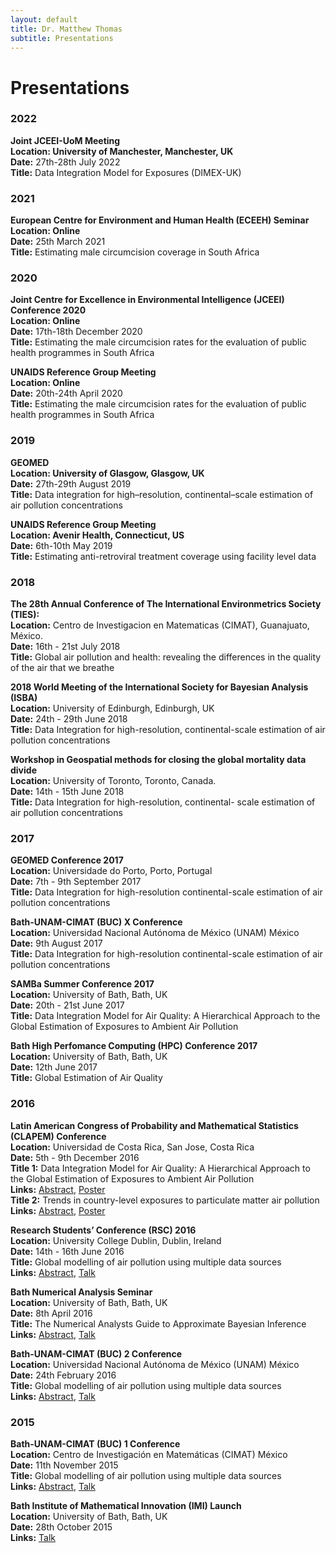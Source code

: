 ```yaml
---
layout: default
title: Dr. Matthew Thomas
subtitle: Presentations
---
```


# Presentations 

### 2022

**Joint JCEEI-UoM Meeting** <br>
**Location: University of Manchester, Manchester, UK** <br>
**Date:** 27th-28th July 2022<br>
**Title:** Data Integration Model for Exposures (DIMEX-UK)

### 2021

**European Centre for Environment and Human Health (ECEEH) Seminar** <br>
**Location: Online** <br>
**Date:** 25th March 2021<br>
**Title:** Estimating male circumcision coverage in South Africa

### 2020

**Joint Centre for Excellence in Environmental Intelligence (JCEEI) Conference 2020** <br>
**Location: Online** <br>
**Date:** 17th-18th December 2020<br>
**Title:** Estimating the male circumcision rates for the evaluation of public health programmes in South Africa

**UNAIDS Reference Group Meeting** <br>
**Location: Online** <br>
**Date:** 20th-24th April 2020 <br>
**Title:** Estimating the male circumcision rates for the evaluation of public health programmes in South Africa

### 2019

**GEOMED** <br>
**Location: University of Glasgow, Glasgow, UK** <br>
**Date:** 27th-29th August 2019 <br>
**Title:** Data integration for high–resolution, continental–scale estimation of air pollution concentrations

**UNAIDS Reference Group Meeting** <br>
**Location: Avenir Health, Connecticut, US** <br>
**Date:** 6th-10th May 2019 <br>
**Title:** Estimating anti-retroviral treatment coverage using facility level data

### 2018

**The 28th Annual Conference of The International Environmetrics Society (TIES):** <br>
**Location:** Centro de Investigacion en Matematicas (CIMAT), Guanajuato, México.<br>
**Date:** 16th - 21st July 2018 <br>
**Title:** Global air pollution and health: revealing the differences in the quality of the air that we breathe 

**2018 World Meeting of the International Society for Bayesian Analysis (ISBA)**<br>
**Location:** University of Edinburgh, Edinburgh, UK<br>
**Date:** 24th - 29th June 2018<br>
**Title:** Data Integration for high-resolution, continental-scale estimation of air pollution concentrations<br>

**Workshop in Geospatial methods for closing the global mortality data divide** <br>
**Location:** University of Toronto, Toronto, Canada.<br>
**Date:** 14th - 15th June 2018<br>
**Title:** Data Integration for high-resolution, continental- scale estimation of air pollution concentrations

### 2017

**GEOMED Conference 2017** <br>
**Location:** Universidade do Porto, Porto, Portugal <br>
**Date:** 7th - 9th September 2017 <br>
**Title:** Data Integration for high-resolution continental-scale estimation of air pollution concentrations

**Bath-UNAM-CIMAT (BUC) X Conference** <br>
**Location:**  Universidad Nacional Autónoma de México (UNAM) México <br>
**Date:** 9th August 2017 <br>
**Title:** Data Integration for high-resolution continental-scale estimation of air pollution concentrations

**SAMBa Summer Conference 2017** <br>
**Location:** University of Bath, Bath, UK  <br>
**Date:** 20th - 21st June 2017 <br>
**Title:** Data Integration Model for Air Quality: A Hierarchical Approach to the Global Estimation of Exposures to Ambient Air Pollution

**Bath High Perfomance Computing (HPC) Conference 2017** <br>
**Location:** University of Bath, Bath, UK <br>
**Date:** 12th June 2017 <br>
**Title:** Global Estimation of Air Quality

### 2016

**Latin American Congress of Probability and Mathematical Statistics (CLAPEM) Conference** <br>
**Location:** Universidad de Costa Rica, San Jose, Costa Rica <br>
**Date:** 5th - 9th December 2016 <br>
**Title 1:** Data Integration Model for Air Quality: A Hierarchical Approach to the Global Estimation of Exposures to Ambient Air Pollution <br> 
**Links:** [Abstract](2016/CLAPEM/abstract1.txt), [Poster](2016/CLAPEM/presentation1.pdf) <br>
**Title 2:** Trends in country-level exposures to particulate matter air pollution <br>
**Links:** [Abstract](2016/CLAPEM/abstract2.txt), [Poster](2016/CLAPEM/presentation2.pdf)

**Research Students’ Conference (RSC) 2016** <br>
**Location:** University College Dublin, Dublin, Ireland <br>
**Date:** 14th - 16th June 2016 <br>
**Title:** Global modelling of air pollution using multiple data sources <br>
**Links:** [Abstract](2016/RSC/abstract.txt), [Talk](2016/RSC/presentation.pdf)

**Bath Numerical Analysis Seminar** <br>
**Location:** University of Bath, Bath, UK <br>
**Date:** 8th April 2016 <br>
**Title:** The Numerical Analysts Guide to Approximate Bayesian Inference <br>
**Links:** [Abstract](2016/NAS/abstract.txt), [Talk](2016/NAS/presentation.pdf)

**Bath-UNAM-CIMAT (BUC) 2 Conference** <br>
**Location:**  Universidad Nacional Autónoma de México (UNAM) México <br>
**Date:** 24th February 2016 <br>
**Title:** Global modelling of air pollution using multiple data sources <br>
**Links:** [Abstract](2016/BUC2/abstract.txt), [Talk](2016/BUC2/presentation.pdf)

### 2015

**Bath-UNAM-CIMAT (BUC) 1 Conference** <br>
**Location:** Centro de Investigación en Matemáticas (CIMAT) México <br>
**Date:** 11th November 2015 <br>
**Title:** Global modelling of air pollution using multiple data sources <br>
**Links:** [Abstract](2015/BUC1/abstract.txt), [Talk](2015/BUC1/presentation.pdf)

**Bath Institute of Mathematical Innovation (IMI) Launch** <br>
**Location:** University of Bath, Bath, UK <br>
**Date:** 28th October 2015 <br>
**Links:** [Talk](2015/IMI/presentation.pdf)




